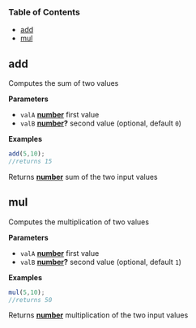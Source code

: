 <!-- Generated by documentation.js. Update this documentation by updating the source code. -->

### Table of Contents

-   [add](#add)
-   [mul](#mul)

## add

Computes the sum of two values

**Parameters**

-   `valA` **[number](https://developer.mozilla.org/en-US/docs/Web/JavaScript/Reference/Global_Objects/Number)** first value
-   `valB` **[number](https://developer.mozilla.org/en-US/docs/Web/JavaScript/Reference/Global_Objects/Number)?** second value (optional, default `0`)

**Examples**

```javascript
add(5,10);
//returns 15
```

Returns **[number](https://developer.mozilla.org/en-US/docs/Web/JavaScript/Reference/Global_Objects/Number)** sum of the two input values

## mul

Computes the multiplication of two values

**Parameters**

-   `valA` **[number](https://developer.mozilla.org/en-US/docs/Web/JavaScript/Reference/Global_Objects/Number)** first value
-   `valB` **[number](https://developer.mozilla.org/en-US/docs/Web/JavaScript/Reference/Global_Objects/Number)?** second value (optional, default `1`)

**Examples**

```javascript
mul(5,10);
//returns 50
```

Returns **[number](https://developer.mozilla.org/en-US/docs/Web/JavaScript/Reference/Global_Objects/Number)** multiplication of the two input values
